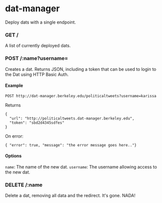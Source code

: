 # dat-manager

Deploy dats with a single endpoint.


### GET /

A list of currently deployed dats.

### POST /:name?username=<username>

Creates a dat. Returns JSON, including a token that can be used to login
to the Dat using HTTP Basic Auth.

#### Example

```
POST http://dat-manager.berkeley.edu/politicaltweets?username=karissa
```

Returns

```
{
  "url": "http://politicaltweets.dat-manager.berkeley.edu",
  "token": "sbd2d4345sdfes"
}
```

On error:
```
{ "error": true, "message": "the error message goes here.."}
```

#### Options
`name`: The name of the new dat.
`username`: The username allowing access to the new dat.

### DELETE /:name

Delete a dat, removing all data and the redirect. It's gone. NADA!
